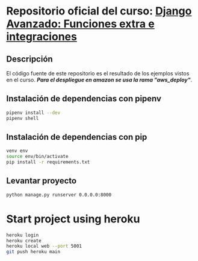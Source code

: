 # Repositorio oficial del curso: [Django Avanzado: Funciones extra e integraciones](https://netzun.com/cursos-online/django-avanzado-funciones-extra-integraciones?utm=carloalva)

## Descripción
El código fuente de este repositorio es el resultado de los ejemplos vistos en el curso.
***Para el despliegue en amazon se usa la rama "aws_deploy"***.

## Instalación de dependencias con pipenv
``` bash
pipenv install --dev
pipenv shell
```

## Instalación de dependencias con pip
``` bash
venv env
source env/bin/activate
pip install -r requirements.txt
```

## Levantar proyecto
``` bash
python manage.py runserver 0.0.0.0:8000
```

# Start project using heroku
``` bash
heroku login
heroku create
heroku local web --port 5001
git push heroku main
```
